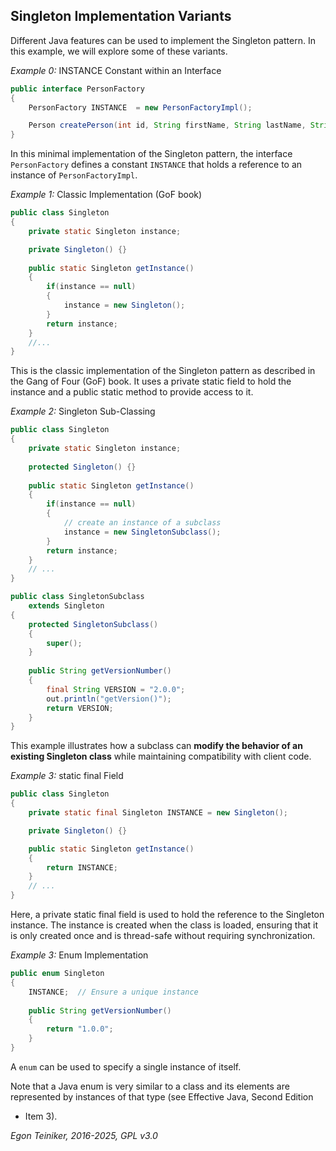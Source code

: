 ## Singleton Implementation Variants

Different Java features can be used to implement the Singleton pattern.
In this example, we will explore some of these variants.

_Example 0:_ INSTANCE Constant within an Interface
```java
public interface PersonFactory
{
    PersonFactory INSTANCE  = new PersonFactoryImpl();

    Person createPerson(int id, String firstName, String lastName, String mail);
}
```

In this minimal implementation of the Singleton pattern, the interface `PersonFactory` defines a constant `INSTANCE` that holds a reference 
to an instance of `PersonFactoryImpl`.


_Example 1:_ Classic Implementation (GoF book)
```java
public class Singleton
{
    private static Singleton instance;    

    private Singleton() {} 
    
    public static Singleton getInstance()
    {
        if(instance == null)
        {
            instance = new Singleton();
        }
        return instance;
    }
    //...    
}
```

This is the classic implementation of the Singleton pattern as described 
in the Gang of Four (GoF) book. It uses a private static field to hold 
the instance and a public static method to provide access to it.


_Example 2:_ Singleton Sub-Classing
```java
public class Singleton
{
    private static Singleton instance;
    
    protected Singleton() {}
     
    public static Singleton getInstance()
    {
        if(instance == null)
        {
        	// create an instance of a subclass
            instance = new SingletonSubclass();
        }
        return instance;
    }
    // ...
}
```

```Java
public class SingletonSubclass
    extends Singleton
{    
    protected SingletonSubclass()
    {
        super();
    }
    
    public String getVersionNumber()
    {
        final String VERSION = "2.0.0";
        out.println("getVersion()");
        return VERSION;
    }   
}
```

This example illustrates how a subclass can **modify the behavior 
of an existing Singleton class** while maintaining compatibility 
with client code.


_Example 3:_ static final Field

```java
public class Singleton
{    
    private static final Singleton INSTANCE = new Singleton();

    private Singleton() {}

    public static Singleton getInstance()
    {
        return INSTANCE;
    }
    // ...
}
```

Here, a private static final field is used to hold the reference to 
the Singleton instance.
The instance is created when the class is loaded, ensuring that it is
only created once and is thread-safe without requiring synchronization. 

_Example 3:_ Enum Implementation

```java
public enum Singleton
{
    INSTANCE;  // Ensure a unique instance
    
    public String getVersionNumber()
    {
        return "1.0.0";
    }
}
```

A `enum` can be used to specify a single instance of itself.

Note that a Java enum is very similar to a class and its elements are 
represented by instances of that type (see Effective Java, Second Edition 
- Item 3).

*Egon Teiniker, 2016-2025, GPL v3.0*